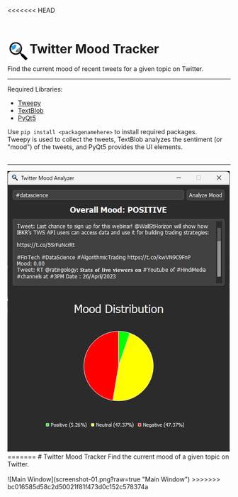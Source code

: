 <<<<<<< HEAD
# <img src="icon.png?raw=true" width="50" height="50" style="position: relative;top: 20px;">Twitter Mood Tracker

Find the current mood of recent tweets for a given topic on Twitter.
<br /><hr />
Required Libraries:

<ul>
    <li><a href="https://github.com/tweepy/tweepy">Tweepy</a></li>
    <li><a href="https://github.com/sloria/TextBlob">TextBlob</a></li>
    <li><a href="https://wiki.python.org/moin/PyQt">PyQt5</a></li>
</ul>
Use <code>pip install &lt;packagenamehere&gt;</code> to install required packages.<br />
Tweepy is used to collect the tweets, TextBlob analyzes the sentiment (or "mood") of the tweets, and PyQt5 provides the UI elements.<br />
<br /><hr />
<img src="screenshot-01.png?raw=true">
=======
# Twitter Mood Tracker
Find the current mood of a given topic on Twitter.
<br />
<br />
![Main Window](screenshot-01.png?raw=true "Main Window")
>>>>>>> bc016585d58c2d50021f81f473d0c152c578374a
